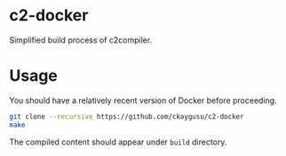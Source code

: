 c2-docker
=========
Simplified build process of c2compiler.

Usage
=====
You should have a relatively recent version of Docker before proceeding.

```bash
git clone --recursive https://github.com/ckaygusu/c2-docker
make
```

The compiled content should appear under `build` directory.
